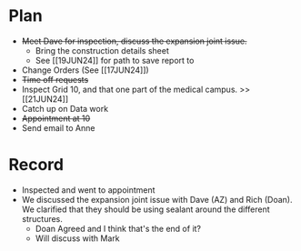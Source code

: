 # Plan
- ~~Meet Dave for inspection, discuss the expansion joint issue.~~
	- Bring the construction details sheet
	- See [[19JUN24]] for path to save report to
- Change Orders (See [[17JUN24]])
- ~~Time off requests~~
- Inspect Grid 10, and that one part of the medical campus. >> [[21JUN24]]
- Catch up on Data work
- ~~Appointment at 10~~
- Send email to Anne
# Record
- Inspected and went to appointment
- We discussed the expansion joint issue with Dave (AZ) and Rich (Doan). We clarified that they should be using sealant around the different structures.
	- Doan Agreed and I think that's the end of it?
	- Will discuss with Mark